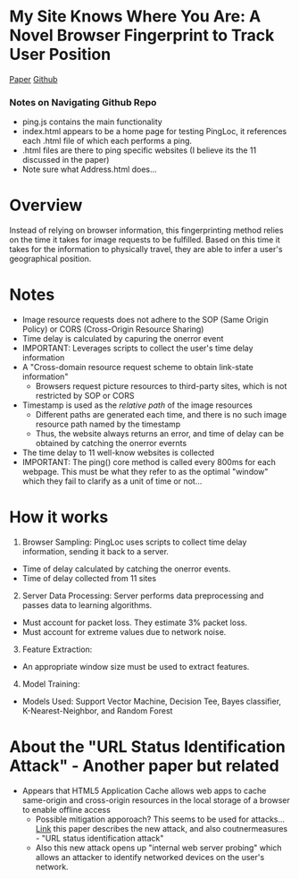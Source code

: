 # My Site Knows Where You Are: A Novel Browser Fingerprint to Track User Position

[Paper](https://ieeexplore.ieee.org/stamp/stamp.jsp?tp=&arnumber=9500556)
[Github](https://github.com/1362860831/PingLoc)

### Notes on Navigating Github Repo

- ping.js contains the main functionality
- index.html appears to be a home page for testing PingLoc, it references each .html file of which each performs a ping.
- .html files are there to ping specific websites (I believe its the 11 discussed in the paper)
- Note sure what Address.html does...

# Overview

Instead of relying on browser information, this fingerprinting method relies on the time it takes for image requests to be fulfilled. Based on this time it takes for the information to physically travel, they are able to infer a user's geographical position.

# Notes

- Image resource requests does not adhere to the SOP (Same Origin Policy) or CORS (Cross-Origin Resource Sharing)
- Time delay is calculated by capuring the onerror event
- IMPORTANT: Leverages scripts to collect the user's time delay information
- A "Cross-domain resource request scheme to obtain link-state information"
  - Browsers request picture resources to third-party sites, which is not restricted by SOP or CORS
- Timestamp is used as the _relative path_ of the image resources
  - Different paths are generated each time, and there is no such image resource path named by the timestamp
  - Thus, the website always returns an error, and time of delay can be obtained by catching the onerror evernts
- The time delay to 11 well-know websites is collected
- IMPORTANT: The ping() core method is called every 800ms for each webpage. This must be what they refer to as the optimal "window" which
  they fail to clarify as a unit of time or not...

# How it works

1. Browser Sampling: PingLoc uses scripts to collect time delay information, sending it back to a server.

- Time of delay calculated by catching the onerror events.
- Time of delay collected from 11 sites

2. Server Data Processing: Server performs data preprocessing and passes data to learning algorithms.

- Must account for packet loss. They estimate 3% packet loss.
- Must account for extreme values due to network noise.

3. Feature Extraction:

- An appropriate window size must be used to extract features.

4. Model Training:

- Models Used: Support Vector Machine, Decision Tee, Bayes classifier, K-Nearest-Neighbor, and Random Forest

# About the "URL Status Identification Attack" - Another paper but related

- Appears that HTML5 Application Cache allows web apps to cache same-origin and cross-origin resources in the local storage of a browser to enable offline access
  - Possible mitigation apporoach? This seems to be used for attacks... [Link](https://hpc.postech.ac.kr/~hyungsubkim/papers/ndss15_final.pdf) this paper describes the new attack, and also coutnermeasures - "URL status identification attack"
  - Also this new attack opens up "internal web server probing" which allows an attacker to identify networked devices on the user's network.
